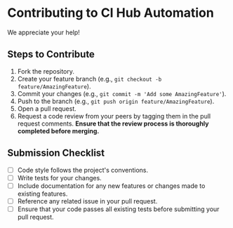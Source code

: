# Contributing to CI Hub Automation

We appreciate your help!

## Steps to Contribute
1. Fork the repository.
2. Create your feature branch (e.g., `git checkout -b feature/AmazingFeature`).
3. Commit your changes (e.g., `git commit -m 'Add some AmazingFeature'`).
4. Push to the branch (e.g., `git push origin feature/AmazingFeature`).
5. Open a pull request.
6. Request a code review from your peers by tagging them in the pull request comments. **Ensure that the review process is **thoroughly** completed before merging.**

## Submission Checklist
- [ ] Code style follows the project's conventions.
- [ ] Write tests for your changes.
- [ ] Include documentation for any new features or changes made to existing features.
- [ ] Reference any related issue in your pull request.
- [ ] Ensure that your code passes all existing tests before submitting your pull request.